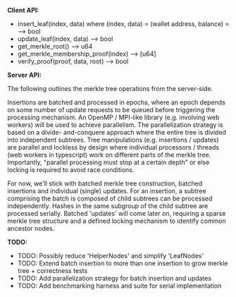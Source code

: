 **Client API:**
   
   * insert_leaf(index, data) where (index, data) = (wallet address, balance) = --> bool
   * update_leaf(index, data) --> bool
   * get_merkle_root() --> u64
   * get_merkle_membership_proof(index) --> [u64]
   * verify_proof(proof, data, root) --> bool
   
**Server API:**

The following outlines the merkle tree operations from the server-side.    

Insertions are batched and processed in epochs, where an epoch depends on some number of update requests to be queued
before triggering the processing mechanism. An OpenMP / MPI-like library (e.g. involving web workers) will be used to achieve parallelism. The parallelization strategy is based on a divide- and-conquere approach where the entire tree is divided into independent subtrees. Tree manipulations (e.g. insertions / updates) are parallel and lockless by design where individual processors / threads (web workers in typescript) work on different parts of the merkle tree. Importantly, "parallel processing must stop at a certain depth" or else locking is required to avoid race conditions. 

For now, we'll stick with batched merkle tree construction, batched insertions and individual (single) updates. For an insertion, a subtree comprising the batch is composed of child subtrees can be processed independently. Hashes in the same subgroup of the child subtree are processed serially. Batched 'updates' will come later on, requiring a sparse merkle tree structure and a defined locking mechanism to identify common ancestor nodes.

  
**TODO:**

* TODO: Possibly reduce 'HelperNodes' and simplify 'LeafNodes'
* TODO: Extend batch insertion to more than one insertion to grow merkle tree + correctness tests
* TODO: Add parallelization strategy for batch insertion and updates 
* TODO: Add benchmarking harness and suite for serial implementation 
